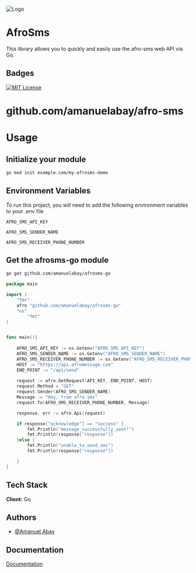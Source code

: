 ![Logo](https://www.afromessage.com/assets/images/logo.png) 

# AfroSms

This library allows you to quickly and easily use the afro-sms web API via Go.

## Badges  
[![MIT License](https://img.shields.io/badge/License-MIT-green.svg)](https://choosealicense.com/licenses/mit/)  

# github.com/amanuelabay/afro-sms


# Usage

## Initialize your module

~~~bash
go mod init example.com/my-afrosms-demo
~~~

## Environment Variables  

To run this project, you will need to add the following environment variables to your .env file  

`AFRO_SMS_API_KEY`  

`AFRO_SMS_SENDER_NAME` 

`AFRO_SMS_RECEIVER_PHONE_NUMBER` 

## Get the afrosms-go module

~~~bash
go get github.com/amanuelabay/afrosms-go
~~~


~~~go
package main

import (
	"fmt"
	afro "github.com/amanuelabay/afrosms-go"
	"os"
        "fmt"
)


func main(){
    
    AFRO_SMS_API_KEY := os.Getenv("AFRO_SMS_API_KEY")
    AFRO_SMS_SENDER_NAME := os.Getenv("AFRO_SMS_SENDER_NAME")
    AFRO_SMS_RECEIVER_PHONE_NUMBER := os.Getenv("AFRO_SMS_RECEIVER_PHONE_NUMBER")
    HOST := "https://api.afromessage.com"
    END_POINT := "/api/send"
    
    request := afro.GetRequest(API_KEY, END_POINT, HOST)
    request.Method = "GET"
    request.Sender(AFRO_SMS_SENDER_NAME)
    Message := "Hey, from afro sms"
    request.To(AFRO_SMS_RECEIVER_PHONE_NUMBER, Message)

	response, err := afro.Api(request)

    if response["acknowledge"] == "success" {
        fmt.Println("message_successfully_sent!")
        fmt.Println(response["response"])
    }else {
        fmt.Println("unable_to_send_sms")
        fmt.Println(response["response"])

    }
}
~~~


## Tech Stack  
**Client:** Go 


## Authors  
- [@Amanuel Abay](https://www.github.com/amanuelabay)

## Documentation  
[Documentation](https://www.afromessage.com/developers)